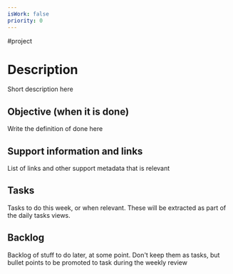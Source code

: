 ```yaml
---
isWork: false
priority: 0
---
```

#project 

# Description

Short description here

## Objective (when it is done)

Write the definition of done here

## Support information and links

List of links and other support metadata that is relevant

## Tasks

Tasks to do this week, or when relevant. These will be extracted as part of the daily tasks views.


## Backlog

Backlog of stuff to do later, at some point. Don't keep them as tasks, but bullet points to be promoted to task during the weekly review